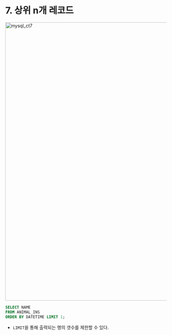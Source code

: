 # 7. 상위 n개 레코드

<img width="868" alt="mysql_ct7" src="https://user-images.githubusercontent.com/86516594/170633189-41373eef-5177-4f12-81ef-0b239740e24e.png">

```sql
SELECT NAME
FROM ANIMAL_INS
ORDER BY DATETIME LIMIT 1;
```
* `LIMIT`을 통해 출력되는 행의 갯수를 제한할 수 있다.
